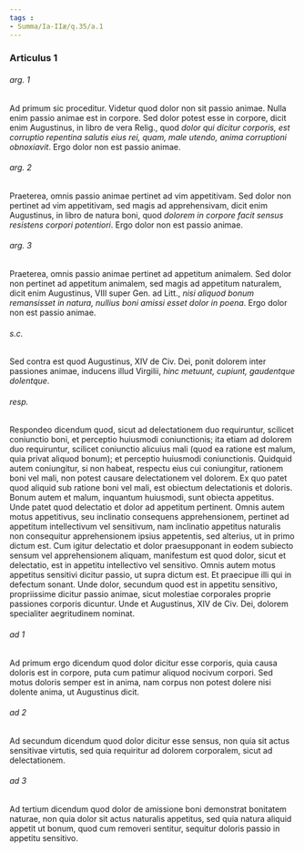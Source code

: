 ```yaml
---
tags : 
- Summa/Ia-IIæ/q.35/a.1
---
```


### Articulus 1

###### arg. 1
Ad primum sic proceditur. Videtur quod dolor non sit passio animae. Nulla enim passio animae est in corpore. Sed dolor potest esse in corpore, dicit enim Augustinus, in libro de vera Relig., quod *dolor qui dicitur corporis, est corruptio repentina salutis eius rei, quam, male utendo, anima corruptioni obnoxiavit*. Ergo dolor non est passio animae.

###### arg. 2
Praeterea, omnis passio animae pertinet ad vim appetitivam. Sed dolor non pertinet ad vim appetitivam, sed magis ad apprehensivam, dicit enim Augustinus, in libro de natura boni, quod *dolorem in corpore facit sensus resistens corpori potentiori*. Ergo dolor non est passio animae.

###### arg. 3
Praeterea, omnis passio animae pertinet ad appetitum animalem. Sed dolor non pertinet ad appetitum animalem, sed magis ad appetitum naturalem, dicit enim Augustinus, VIII super Gen. ad Litt., *nisi aliquod bonum remansisset in natura, nullius boni amissi esset dolor in poena*. Ergo dolor non est passio animae.

###### s.c.
Sed contra est quod Augustinus, XIV de Civ. Dei, ponit dolorem inter passiones animae, inducens illud Virgilii, *hinc metuunt, cupiunt, gaudentque dolentque*.

###### resp.
Respondeo dicendum quod, sicut ad delectationem duo requiruntur, scilicet coniunctio boni, et perceptio huiusmodi coniunctionis; ita etiam ad dolorem duo requiruntur, scilicet coniunctio alicuius mali (quod ea ratione est malum, quia privat aliquod bonum); et perceptio huiusmodi coniunctionis. Quidquid autem coniungitur, si non habeat, respectu eius cui coniungitur, rationem boni vel mali, non potest causare delectationem vel dolorem. Ex quo patet quod aliquid sub ratione boni vel mali, est obiectum delectationis et doloris. Bonum autem et malum, inquantum huiusmodi, sunt obiecta appetitus. Unde patet quod delectatio et dolor ad appetitum pertinent. Omnis autem motus appetitivus, seu inclinatio consequens apprehensionem, pertinet ad appetitum intellectivum vel sensitivum, nam inclinatio appetitus naturalis non consequitur apprehensionem ipsius appetentis, sed alterius, ut in primo dictum est. Cum igitur delectatio et dolor praesupponant in eodem subiecto sensum vel apprehensionem aliquam, manifestum est quod dolor, sicut et delectatio, est in appetitu intellectivo vel sensitivo. Omnis autem motus appetitus sensitivi dicitur passio, ut supra dictum est. Et praecipue illi qui in defectum sonant. Unde dolor, secundum quod est in appetitu sensitivo, propriissime dicitur passio animae, sicut molestiae corporales proprie passiones corporis dicuntur. Unde et Augustinus, XIV de Civ. Dei, dolorem specialiter aegritudinem nominat.

###### ad 1
Ad primum ergo dicendum quod dolor dicitur esse corporis, quia causa doloris est in corpore, puta cum patimur aliquod nocivum corpori. Sed motus doloris semper est in anima, nam corpus non potest dolere nisi dolente anima, ut Augustinus dicit.

###### ad 2
Ad secundum dicendum quod dolor dicitur esse sensus, non quia sit actus sensitivae virtutis, sed quia requiritur ad dolorem corporalem, sicut ad delectationem.

###### ad 3
Ad tertium dicendum quod dolor de amissione boni demonstrat bonitatem naturae, non quia dolor sit actus naturalis appetitus, sed quia natura aliquid appetit ut bonum, quod cum removeri sentitur, sequitur doloris passio in appetitu sensitivo.

